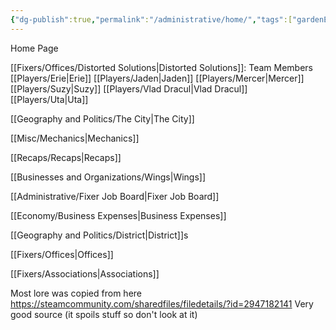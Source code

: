 ```yaml
---
{"dg-publish":true,"permalink":"/administrative/home/","tags":["gardenEntry"]}
---
```


Home Page

[[Fixers/Offices/Distorted Solutions\|Distorted Solutions]]:
Team Members
[[Players/Erie\|Erie]]
[[Players/Jaden\|Jaden]]
[[Players/Mercer\|Mercer]]
[[Players/Suzy\|Suzy]]
[[Players/Vlad Dracul\|Vlad Dracul]]
[[Players/Uta\|Uta]]

[[Geography and Politics/The City\|The City]]

[[Misc/Mechanics\|Mechanics]]

[[Recaps/Recaps\|Recaps]]

[[Businesses and Organizations/Wings\|Wings]]

[[Administrative/Fixer Job Board\|Fixer Job Board]]

[[Economy/Business Expenses\|Business Expenses]]

[[Geography and Politics/District\|District]]s

[[Fixers/Offices\|Offices]]

[[Fixers/Associations\|Associations]]


Most lore was copied from here
https://steamcommunity.com/sharedfiles/filedetails/?id=2947182141
Very good source (it spoils stuff so don't look at it)
